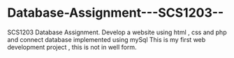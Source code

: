 # Database-Assignment---SCS1203--
SCS1203 Database Assignment. Develop a website using html , css and php and connect database implemented using mySql 
This is my first web development project , this is not in well form.
